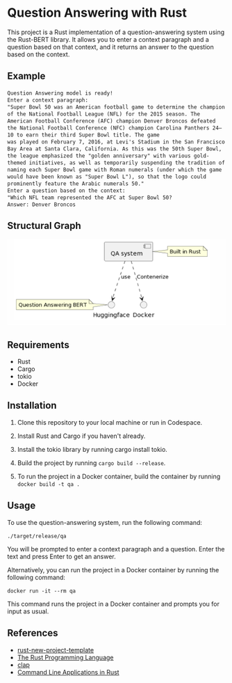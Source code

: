 # Question Answering with Rust

This project is a Rust implementation of a question-answering system using the Rust-BERT library. It allows you to enter a context paragraph and a question based on that context, and it returns an answer to the question based on the context.

## Example
```
Question Answering model is ready!
Enter a context paragraph:
"Super Bowl 50 was an American football game to determine the champion of the National Football League (NFL) for the 2015 season. The American Football Conference (AFC) champion Denver Broncos defeated the National Football Conference (NFC) champion Carolina Panthers 24–10 to earn their third Super Bowl title. The game 
was played on February 7, 2016, at Levi's Stadium in the San Francisco Bay Area at Santa Clara, California. As this was the 50th Super Bowl, the league emphasized the "golden anniversary" with various gold-themed initiatives, as well as temporarily suspending the tradition of naming each Super Bowl game with Roman numerals (under which the game would have been known as "Super Bowl L"), so that the logo could prominently feature the Arabic numerals 50."
Enter a question based on the context:
"Which NFL team represented the AFC at Super Bowl 50?
Answer: Denver Broncos
```

## Structural Graph
![structure](img/structure.png)

## Requirements
- Rust
- Cargo
- tokio
- Docker

## Installation

1. Clone this repository to your local machine or run in Codespace.

2. Install Rust and Cargo if you haven't already.

3. Install the tokio library by running cargo install tokio.

4. Build the project by running `cargo build --release`.

5. To run the project in a Docker container, build the container by running `docker build -t qa .`

## Usage

To use the question-answering system, run the following command:
```
./target/release/qa
```
You will be prompted to enter a context paragraph and a question. Enter the text and press Enter to get an answer.

Alternatively, you can run the project in a Docker container by running the following command:

```
docker run -it --rm qa
```

This command runs the project in a Docker container and prompts you for input as usual.

## References

* [rust-new-project-template](https://github.com/noahgift/rust-new-project-template)
* [The Rust Programming Language](https://doc.rust-lang.org/book/#the-rust-programming-language)
* [clap](https://docs.rs/clap/latest/clap/)
* [Command Line Applications in Rust](https://rust-cli.github.io/book/index.html)